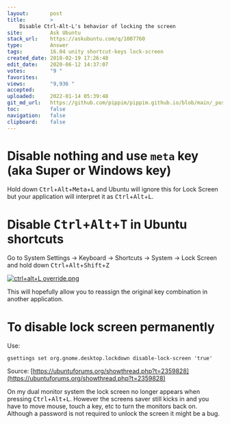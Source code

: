 ```yaml
---
layout:       post
title:        >
    Disable Ctrl-Alt-L's behavior of locking the screen
site:         Ask Ubuntu
stack_url:    https://askubuntu.com/q/1007760
type:         Answer
tags:         16.04 unity shortcut-keys lock-screen
created_date: 2018-02-19 17:26:48
edit_date:    2020-06-12 14:37:07
votes:        "9 "
favorites:    
views:        "9,936 "
accepted:     
uploaded:     2022-01-14 05:39:48
git_md_url:   https://github.com/pippim/pippim.github.io/blob/main/_posts/2018/2018-02-19-Disable-Ctrl-Alt-L's-behavior-of-locking-the-screen.md
toc:          false
navigation:   false
clipboard:    false
---
```


# Disable nothing and use `meta` key (aka Super or Windows key)

Hold down <kbd>Ctrl</kbd>+<kbd>Alt</kbd>+<kbd>Meta</kbd>+<kbd>L</kbd> and Ubuntu will ignore this for Lock Screen but your application will interpret it as <kbd>Ctrl</kbd>+<kbd>Alt</kbd>+<kbd>L</kbd>.

# Disable <kbd>Ctrl</kbd>+<kbd>Alt</kbd>+<kbd>T</kbd> in Ubuntu shortcuts

Go to System Settings -> Keyboard -> Shortcuts -> System -> Lock Screen and hold down <kbd>Ctrl</kbd>+<kbd>Alt</kbd>+<kbd>Shift</kbd>+<kbd>Z</kbd>

[![ctrl+alt+L override.png][1]][1]

This will hopefully allow you to reassign the original key combination in another application.

# To disable lock screen permanently

Use:

``` 
gsettings set org.gnome.desktop.lockdown disable-lock-screen 'true'

```

Source: [https://ubuntuforums.org/showthread.php?t=2359828](https://ubuntuforums.org/showthread.php?t=2359828)

On my dual monitor system the lock screen no longer appears when pressing <kbd>Ctrl</kbd>+<kbd>Alt</kbd>+<kbd>L</kbd>. However the screens saver still kicks in and you have to move mouse, touch a key, etc to turn the monitors back on. Although a password is not required to unlock the screen it might be a bug.


  [1]: https://i.stack.imgur.com/nanXH.png
